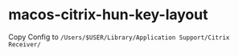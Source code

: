 # macos-citrix-hun-key-layout

Copy Config to `/Users/$USER/Library/Application Support/Citrix Receiver/`

